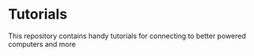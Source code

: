 # Tutorials
This repository contains handy tutorials for connecting to better powered computers and more
